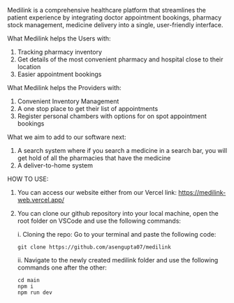 Medilink is a comprehensive healthcare platform that streamlines the patient experience by integrating doctor appointment bookings, pharmacy stock management, medicine delivery into a single, user-friendly interface.

What Medilink helps the Users with:

1. Tracking pharmacy inventory
2. Get details of the most convenient pharmacy and hospital close to their location
3. Easier appointment bookings

What Medilink helps the Providers with:

1. Convenient Inventory Management
2. A one stop place to get their list of appointments
3. Register personal chambers with options for on spot appointment bookings

What we aim to add to our software next:

1. A search system where if you search a medicine in a search bar, you will get hold of all the pharmacies that have the medicine
2. A deliver-to-home system

HOW TO USE:

1. You can access our website either from our Vercel link:
   https://medilink-web.vercel.app/

2. You can clone our github repository into your local machine, open the root folder on VSCode and use the following commands:

   i. Cloning the repo:
   Go to your terminal and paste the following code:

   ```git clone https://github.com/asengupta07/medilink```

   ii. Navigate to the newly created medilink folder and use the following commands one after the other:

   ```
   cd main
   npm i
   npm run dev
   ```
